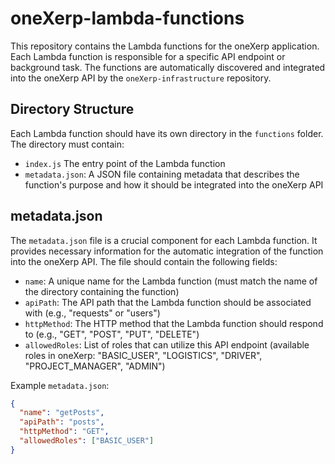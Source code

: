 # oneXerp-lambda-functions

This repository contains the Lambda functions for the oneXerp application. Each Lambda function is responsible for a specific API endpoint or background task. The functions are automatically discovered and integrated into the oneXerp API by the `oneXerp-infrastructure` repository.

## Directory Structure

Each Lambda function should have its own directory in the `functions` folder. The directory must contain:

- `index.js` The entry point of the Lambda function
- `metadata.json`: A JSON file containing metadata that describes the function's purpose and how it should be integrated into the oneXerp API

## metadata.json

The `metadata.json` file is a crucial component for each Lambda function. It provides necessary information for the automatic integration of the function into the oneXerp API. The file should contain the following fields:

- `name`: A unique name for the Lambda function (must match the name of the directory containing the function)
- `apiPath`: The API path that the Lambda function should be associated with (e.g., "requests" or "users")
- `httpMethod`: The HTTP method that the Lambda function should respond to (e.g., "GET", "POST", "PUT", "DELETE")
- `allowedRoles`: List of roles that can utilize this API endpoint (available roles in oneXerp: "BASIC_USER", "LOGISTICS", "DRIVER", "PROJECT_MANAGER", "ADMIN")

Example `metadata.json`:

```json
{
  "name": "getPosts",
  "apiPath": "posts",
  "httpMethod": "GET",
  "allowedRoles": ["BASIC_USER"]
}
